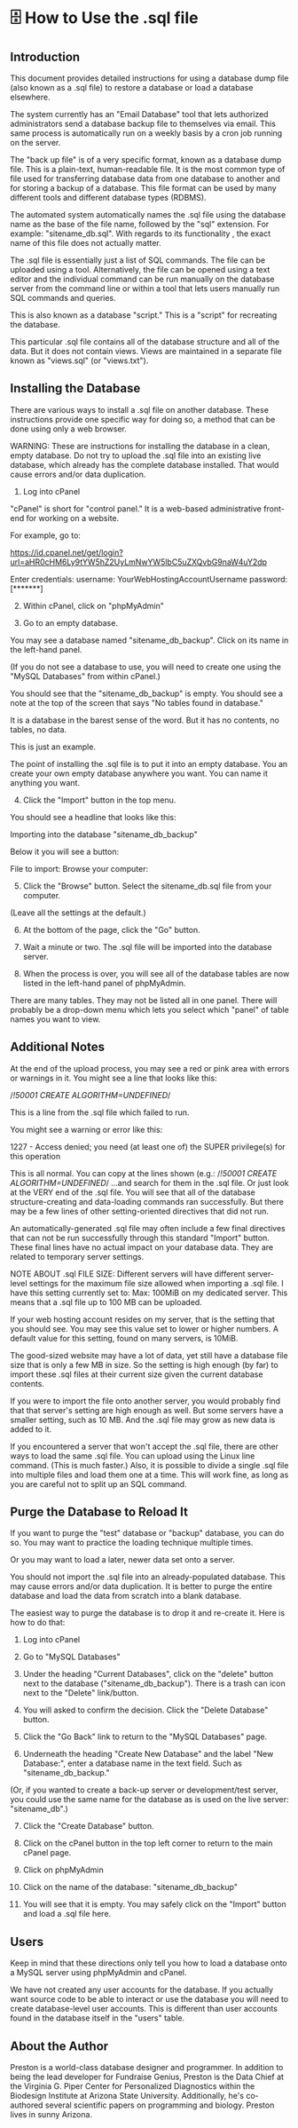 # 🗄️ How to Use the .sql file

## Introduction

This document provides detailed instructions for using a database dump file
(also known as a .sql file) to restore a database or load a database elsewhere.

The system currently has an "Email Database" tool that lets authorized
administrators send a database backup file to themselves via email. This same
process is automatically run on a weekly basis by a cron job running on the
server.

The "back up file" is of a very specific format, known as a database dump file.
This is a plain-text, human-readable file. It is the most common type of file
used for transferring database data from one database to another and for storing
a backup of a database. This file format can be used by many different tools and
different database types (RDBMS).

The automated system automatically names the .sql file using the database name
as the base of the file name, followed by the "sql" extension. For example:
"sitename_db.sql". With regards to its functionality , the exact name of this
file does not actually matter.

The .sql file is essentially just a list of SQL commands. The file can be
uploaded using a tool. Alternatively, the file can be opened using a text editor
and the individual command can be run manually on the database server from the
command line or within a tool that lets users manually run SQL commands and
queries.

This is also known as a database "script." This is a "script" for recreating the
database.

This particular .sql file contains all of the database structure and all of the
data. But it does not contain views. Views are maintained in a separate file
known as "views.sql" (or "views.txt").

## Installing the Database

There are various ways to install a .sql file on another database. These
instructions provide one specific way for doing so, a method that can be done
using only a web browser.

WARNING: These are instructions for installing the database in a clean, empty
database. Do not try to upload the .sql file into an existing live database,
which already has the complete database installed. That would cause errors
and/or data duplication.

1. Log into cPanel

"cPanel" is short for "control panel." It is a web-based administrative
front-end for working on a website.

For example, go to:

<https://id.cpanel.net/get/login?url=aHR0cHM6Ly9tYW5hZ2UyLmNwYW5lbC5uZXQvbG9naW4uY2dp>

Enter credentials: username: YourWebHostingAccountUsername password: [*******]

2. Within cPanel, click on "phpMyAdmin"

3. Go to an empty database.

You may see a database named "sitename_db_backup". Click on its name in the
left-hand panel.

(If you do not see a database to use, you will need to create one using the
"MySQL Databases" from within cPanel.)

You should see that the "sitename_db_backup" is empty. You should see a note at
the top of the screen that says "No tables found in database."

It is a database in the barest sense of the word. But it has no contents, no
tables, no data.

This is just an example.

The point of installing the .sql file is to put it into an empty database. You
an create your own empty database anywhere you want. You can name it anything
you want.

4. Click the "Import" button in the top menu.

You should see a headline that looks like this:

Importing into the database "sitename_db_backup"

Below it you will see a button:

File to import: Browse your computer:

5. Click the "Browse" button. Select the sitename_db.sql file from your
   computer.

(Leave all the settings at the default.)

6. At the bottom of the page, click the "Go" button.

7. Wait a minute or two. The .sql file will be imported into the database
   server.

8. When the process is over, you will see all of the database tables are now
   listed in the left-hand panel of phpMyAdmin.

There are many tables. They may not be listed all in one panel. There will
probably be a drop-down menu which lets you select which "panel" of table names
you want to view.

## Additional Notes

At the end of the upload process, you may see a red or pink area with errors or
warnings in it. You might see a line that looks like this:

/_!50001 CREATE ALGORITHM=UNDEFINED_/

This is a line from the .sql file which failed to run.

You might see a warning or error like this:

1227 - Access denied; you need (at least one of) the SUPER privilege(s) for this
operation

This is all normal. You can copy at the lines shown (e.g.: /_!50001 CREATE
ALGORITHM=UNDEFINED_/ ...and search for them in the .sql file. Or just look at
the VERY end of the .sql file. You will see that all of the database
structure-creating and data-loading commands ran successfully. But there may be
a few lines of other setting-oriented directives that did not run.

An automatically-generated .sql file may often include a few final directives
that can not be run successfully through this standard "Import" button. These
final lines have no actual impact on your database data. They are related to
temporary server settings.

NOTE ABOUT .sql FILE SIZE: Different servers will have different server-level
settings for the maximum file size allowed when importing a .sql file. I have
this setting currently set to: Max: 100MiB on my dedicated server. This means
that a .sql file up to 100 MB can be uploaded.

If your web hosting account resides on my server, that is the setting that you
should see. You may see this value set to lower or higher numbers. A default
value for this setting, found on many servers, is 10MiB.

The good-sized website may have a lot of data, yet still have a database file
size that is only a few MB in size. So the setting is high enough (by far) to
import these .sql files at their current size given the current database
contents.

If you were to import the file onto another server, you would probably find that
that server's setting are high enough as well. But some servers have a smaller
setting, such as 10 MB. And the .sql file may grow as new data is added to it.

If you encountered a server that won't accept the .sql file, there are other
ways to load the same .sql file. You can upload using the Linux line command.
(This is much faster.) Also, it is possible to divide a single .sql file into
multiple files and load them one at a time. This will work fine, as long as you
are careful not to split up an SQL command.

## Purge the Database to Reload It

If you want to purge the "test" database or "backup" database, you can do so.
You may want to practice the loading technique multiple times.

Or you may want to load a later, newer data set onto a server.

You should not import the .sql file into an already-populated database. This may
cause errors and/or data duplication. It is better to purge the entire database
and load the data from scratch into a blank database.

The easiest way to purge the database is to drop it and re-create it. Here is
how to do that:

1. Log into cPanel

2. Go to "MySQL Databases"

3. Under the heading "Current Databases", click on the "delete" button next to
   the database ("sitename_db_backup"). There is a trash can icon next to the
   "Delete" link/button.

4. You will asked to confirm the decision. Click the "Delete Database" button.

5. Click the "Go Back" link to return to the "MySQL Databases" page.

6. Underneath the heading "Create New Database" and the label "New Database:",
   enter a database name in the text field. Such as "sitename_db_backup."

(Or, if you wanted to create a back-up server or development/test server, you
could use the same name for the database as is used on the live server:
"sitename_db".)

7. Click the "Create Database" button.

8. Click on the cPanel button in the top left corner to return to the main
   cPanel page.

9. Click on phpMyAdmin

10. Click on the name of the database: "sitename_db_backup"

11. You will see that it is empty. You may safely click on the "Import" button
    and load a .sql file here.

## Users

Keep in mind that these directions only tell you how to load a database onto a
MySQL server using phpMyAdmin and cPanel.

We have not created any user accounts for the database. If you actually want
source code to be able to interact or use the database you will need to create
database-level user accounts. This is different than user accounts found in the
database itself in the "users" table.

## About the Author

Preston is a world-class database designer and programmer. In addition to being
the lead developer for Fundraise Genius, Preston is the Data Chief at the
Virginia G. Piper Center for Personalized Diagnostics within the Biodesign
Institute at Arizona State University. Additionally, he's co-authored several
scientific papers on programming and biology. Preston lives in sunny Arizona.
